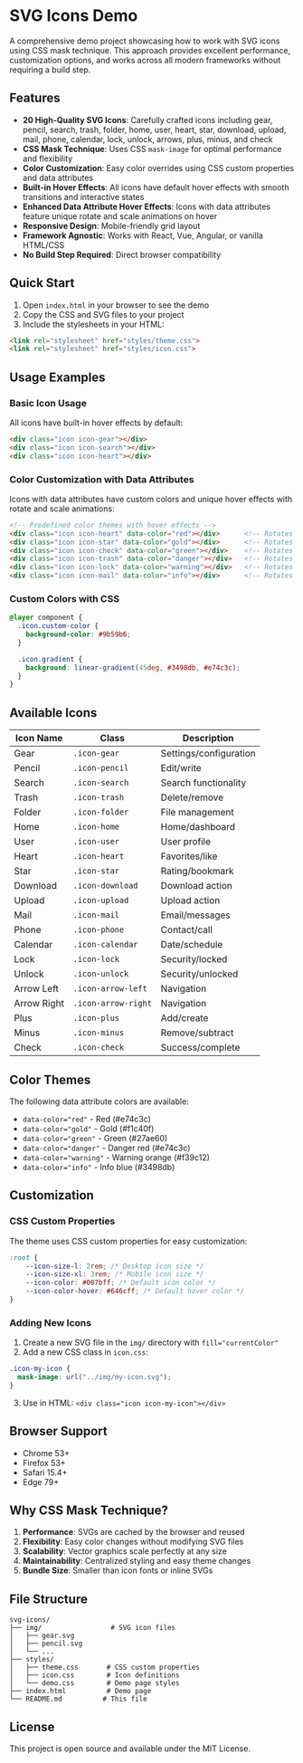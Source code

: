 # SVG Icons Demo

A comprehensive demo project showcasing how to work with SVG icons using CSS mask technique. This approach provides excellent performance, customization options, and works across all modern frameworks without requiring a build step.

## Features

- **20 High-Quality SVG Icons**: Carefully crafted icons including gear, pencil, search, trash, folder, home, user, heart, star, download, upload, mail, phone, calendar, lock, unlock, arrows, plus, minus, and check
- **CSS Mask Technique**: Uses CSS `mask-image` for optimal performance and flexibility
- **Color Customization**: Easy color overrides using CSS custom properties and data attributes
- **Built-in Hover Effects**: All icons have default hover effects with smooth transitions and interactive states
- **Enhanced Data Attribute Hover Effects**: Icons with data attributes feature unique rotate and scale animations on hover
- **Responsive Design**: Mobile-friendly grid layout
- **Framework Agnostic**: Works with React, Vue, Angular, or vanilla HTML/CSS
- **No Build Step Required**: Direct browser compatibility

## Quick Start

1. Open `index.html` in your browser to see the demo
2. Copy the CSS and SVG files to your project
3. Include the stylesheets in your HTML:

```html
<link rel="stylesheet" href="styles/theme.css">
<link rel="stylesheet" href="styles/icon.css">
```

## Usage Examples

### Basic Icon Usage

All icons have built-in hover effects by default:

```html
<div class="icon icon-gear"></div>
<div class="icon icon-search"></div>
<div class="icon icon-heart"></div>
```

### Color Customization with Data Attributes

Icons with data attributes have custom colors and unique hover effects with rotate and scale animations:

```html
<!-- Predefined color themes with hover effects -->
<div class="icon icon-heart" data-color="red"></div>      <!-- Rotates 15° and scales 1.2x on hover -->
<div class="icon icon-star" data-color="gold"></div>      <!-- Rotates -10° and scales 1.15x on hover -->
<div class="icon icon-check" data-color="green"></div>    <!-- Rotates 20° and scales 1.3x on hover -->
<div class="icon icon-trash" data-color="danger"></div>   <!-- Rotates -15° and scales 1.25x on hover -->
<div class="icon icon-lock" data-color="warning"></div>   <!-- Rotates 12° and scales 1.2x on hover -->
<div class="icon icon-mail" data-color="info"></div>      <!-- Rotates -8° and scales 1.18x on hover -->
```


### Custom Colors with CSS

```css
@layer component {
  .icon.custom-color {
    background-color: #9b59b6;
  }

  .icon.gradient {
    background: linear-gradient(45deg, #3498db, #e74c3c);
  }
}
```

## Available Icons

| Icon Name | Class | Description |
|-----------|-------|-------------|
| Gear | `.icon-gear` | Settings/configuration |
| Pencil | `.icon-pencil` | Edit/write |
| Search | `.icon-search` | Search functionality |
| Trash | `.icon-trash` | Delete/remove |
| Folder | `.icon-folder` | File management |
| Home | `.icon-home` | Home/dashboard |
| User | `.icon-user` | User profile |
| Heart | `.icon-heart` | Favorites/like |
| Star | `.icon-star` | Rating/bookmark |
| Download | `.icon-download` | Download action |
| Upload | `.icon-upload` | Upload action |
| Mail | `.icon-mail` | Email/messages |
| Phone | `.icon-phone` | Contact/call |
| Calendar | `.icon-calendar` | Date/schedule |
| Lock | `.icon-lock` | Security/locked |
| Unlock | `.icon-unlock` | Security/unlocked |
| Arrow Left | `.icon-arrow-left` | Navigation |
| Arrow Right | `.icon-arrow-right` | Navigation |
| Plus | `.icon-plus` | Add/create |
| Minus | `.icon-minus` | Remove/subtract |
| Check | `.icon-check` | Success/complete |

## Color Themes

The following data attribute colors are available:

- `data-color="red"` - Red (#e74c3c)
- `data-color="gold"` - Gold (#f1c40f)
- `data-color="green"` - Green (#27ae60)
- `data-color="danger"` - Danger red (#e74c3c)
- `data-color="warning"` - Warning orange (#f39c12)
- `data-color="info"` - Info blue (#3498db)

## Customization

### CSS Custom Properties

The theme uses CSS custom properties for easy customization:

```css
:root {
    --icon-size-l: 2rem; /* Desktop icon size */
    --icon-size-xl: 3rem; /* Mobile icon size */
    --icon-color: #007bff; /* Default icon color */
    --icon-color-hover: #646cff; /* Default hover color */
}
```

### Adding New Icons

1. Create a new SVG file in the `img/` directory with `fill="currentColor"`
2. Add a new CSS class in `icon.css`:

```css
.icon-my-icon {
  mask-image: url("../img/my-icon.svg");
}
```

3. Use in HTML: `<div class="icon icon-my-icon"></div>`

## Browser Support

- Chrome 53+
- Firefox 53+
- Safari 15.4+
- Edge 79+

## Why CSS Mask Technique?

1. **Performance**: SVGs are cached by the browser and reused
2. **Flexibility**: Easy color changes without modifying SVG files
3. **Scalability**: Vector graphics scale perfectly at any size
4. **Maintainability**: Centralized styling and easy theme changes
5. **Bundle Size**: Smaller than icon fonts or inline SVGs

## File Structure

```
svg-icons/
├── img/                 # SVG icon files
│   ├── gear.svg
│   ├── pencil.svg
│   └── ...
├── styles/
│   ├── theme.css       # CSS custom properties
│   ├── icon.css        # Icon definitions
│   └── demo.css        # Demo page styles
├── index.html          # Demo page
└── README.md          # This file
```

## License

This project is open source and available under the MIT License.
